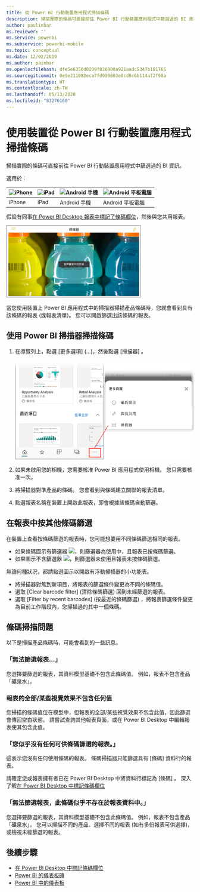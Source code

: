 ```yaml
---
title: 從 Power BI 行動裝置應用程式掃描條碼
description: 掃描實際的條碼可直接前往 Power BI 行動裝置應用程式中篩選過的 BI 資訊。
author: paulinbar
ms.reviewer: ''
ms.service: powerbi
ms.subservice: powerbi-mobile
ms.topic: conceptual
ms.date: 12/02/2019
ms.author: painbar
ms.openlocfilehash: dfe5e6350d0209f836900a921aadc5347b181766
ms.sourcegitcommit: 0e9e211082eca7fd939803e0cd9c6b114af2f90a
ms.translationtype: HT
ms.contentlocale: zh-TW
ms.lasthandoff: 05/13/2020
ms.locfileid: "83276160"
---
```

# <a name="scan-a-barcode-with-your-device-from-the-power-bi-mobile-app"></a>使用裝置從 Power BI 行動裝置應用程式掃描條碼
掃描實際的條碼可直接前往 Power BI 行動裝置應用程式中篩選過的 BI 資訊。


適用於︰

| ![iPhone](./media/mobile-apps-qr-code/ios-logo-40-px.png) | ![iPad](./media/mobile-apps-qr-code/ios-logo-40-px.png) | ![Android 手機](././media/mobile-apps-qr-code/android-logo-40-px.png) | ![Android 平板電腦](././media/mobile-apps-qr-code/android-logo-40-px.png) |
|:--- |:--- |:--- |:--- |
|iPhone |iPad |Android 手機 |Android 平板電腦 |

假設有同事[在 Power BI Desktop 報表中標記了條碼欄位](../../transform-model/desktop-mobile-barcodes.md)，然後與您共用報表。 

![](media/mobile-apps-scan-barcode-iphone/power-bi-barcode-scanner.png)

當您使用裝置上 Power BI 應用程式中的掃描器掃描產品條碼時，您就會看到具有該條碼的報表 (或報表清單)。 您可以開啟篩選出該條碼的報表。

## <a name="scan-a-barcode-with-the-power-bi-scanner"></a>使用 Power BI 掃描器掃描條碼
1. 在導覽列上，點選 [更多選項]  (...)，然後點選 [掃描器]  。

    ![](media/mobile-apps-scan-barcode-iphone/power-bi-scanner.png)

2. 如果未啟用您的相機，您需要核准 Power BI 應用程式使用相機。 您只需要核准一次。 
4. 將掃描器對準產品的條碼。 您會看到與條碼建立關聯的報表清單。
5. 點選報表名稱在裝置上開啟此報表，即會根據該條碼自動篩選。

## <a name="filter-by-other-barcodes-while-in-a-report"></a>在報表中按其他條碼篩選
在裝置上查看按條碼篩選的報表時，您可能想要用不同條碼篩選相同的報表。

* 如果條碼圖示有篩選器 ![](media/mobile-apps-scan-barcode-iphone/power-bi-barcode-filtered-icon-black.png)，則篩選器為使用中，且報表已按條碼篩選。 
* 如果圖示不含篩選器 ![](media/mobile-apps-scan-barcode-iphone/power-bi-barcode-unfiltered-icon.png)，則篩選器未使用且報表未按條碼篩選。 

無論何種狀況，都請點選圖示以開啟有浮動掃描器的小功能表。

* 將掃描器對焦到新項目，將報表的篩選條件變更為不同的條碼值。 
* 選取 \[Clear barcode filter] \(清除條碼篩選)  回到未經篩選的報表。
* 選取 \[Filter by recent barcodes] \(按最近的條碼篩選)  ，將報表篩選條件變更為目前工作階段內，您掃描過的其中一個條碼。

## <a name="issues-with-scanning-a-barcode"></a>條碼掃描問題
以下是掃描產品條碼時，可能會看到的一些訊息。

### <a name="couldnt-filter-report"></a>「無法篩選報表...」
您選擇要篩選的報表，其資料模型基礎不包含此條碼值。 例如，報表不包含產品「礦泉水」。  

### <a name="allsome-of-the-visuals-in-the-report-dont-contain-any-value"></a>報表的全部/某些視覺效果不包含任何值
您掃描的條碼值位在模型中，但報表的全部/某些視覺效果不包含此值，因此篩選會傳回空白狀態。 請嘗試查詢其他報表頁面，或在 Power BI Desktop 中編輯報表使其包含此值。 

### <a name="looks-like-you-dont-have-any-reports-that-can-be-filtered-by-barcodes"></a>「您似乎沒有任何可供條碼篩選的報表。」
這表示您沒有任何使用條碼的報表。 條碼掃描器只能篩選具有 [條碼]  資料行的報表。  

請確定您或報表擁有者已在 Power BI Desktop 中將資料行標記為 [條碼]  。 深入了解[在 Power BI Desktop 中標記條碼欄位](../../transform-model/desktop-mobile-barcodes.md)

### <a name="couldnt-filter-report---looks-like-this-barcode-doesnt-exist-in-the-report-data"></a>「無法篩選報表，此條碼似乎不存在於報表資料中。」
您選擇要篩選的報表，其資料模型基礎不包含此條碼值。 例如，報表不包含產品「礦泉水」。 您可以掃描不同的產品、選擇不同的報表 (如有多份報表可供選擇)，或檢視未經篩選的報表。 

## <a name="next-steps"></a>後續步驟
* [在 Power BI Desktop 中標記條碼欄位](../../transform-model/desktop-mobile-barcodes.md)
* [Power BI 的儀表板磚](../end-user-tiles.md)
* [Power BI 中的儀表板](../end-user-dashboards.md)
